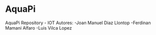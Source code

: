 # AquaPi
AquaPi Repository - IOT
Autores: 
-Joan Manuel Diaz Llontop
-Ferdinan Mamani Alfaro 
-Luis Vilca Lopez
